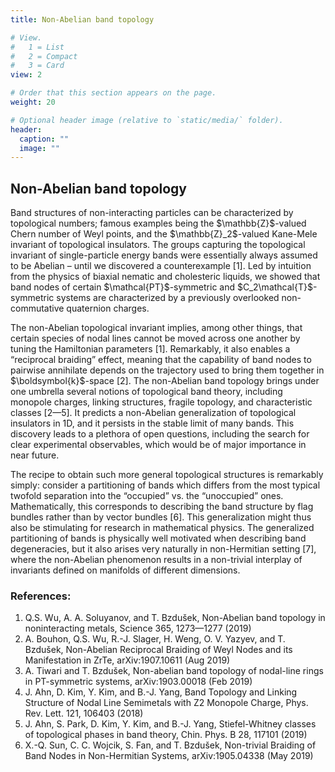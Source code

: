 ```yaml
---
title: Non-Abelian band topology

# View.
#   1 = List
#   2 = Compact
#   3 = Card
view: 2

# Order that this section appears on the page.
weight: 20

# Optional header image (relative to `static/media/` folder).
header:
  caption: ""
  image: ""
---
```

<section>
  <h2>Non-Abelian band topology</h2>
  <p>Band structures of non-interacting particles can be characterized by topological numbers; 
    famous examples being the $\mathbb{Z}$-valued Chern number of Weyl points, and the $\mathbb{Z}_2$-valued Kane-Mele invariant 
    of topological insulators. The groups capturing the topological invariant of single-particle energy bands were essentially 
    always assumed to be Abelian – until we discovered a counterexample [1]. Led by intuition from the physics of
    biaxial nematic and cholesteric liquids, we showed that band nodes of certain $\mathcal{PT}$-symmetric and $C_2\mathcal{T}$-symmetric 
    systems are characterized by a previously overlooked non-commutative quaternion charges. </p>
  <p>The non-Abelian topological invariant implies, among other things, that certain species of nodal 
    lines cannot be moved across one another by tuning the Hamiltonian parameters [1]. Remarkably, it also 
    enables a “reciprocal braiding” effect, meaning that the capability of band nodes to pairwise annihilate
    depends on the trajectory used to bring them together in $\boldsymbol{k}$-space [2]. The non-Abelian band topology 
    brings under one umbrella several notions of topological band theory, including monopole charges, linking 
    structures, fragile topology, and characteristic classes [2—5]. It predicts a non-Abelian generalization of
    topological insulators in 1D, and it persists in the stable limit of many bands. This discovery leads to a 
    plethora of open questions, including the search for clear experimental observables, which would be of major 
    importance in near future.</p>
  <p>The recipe to obtain such more general topological structures is remarkably simply: consider a partitioning 
    of bands which differs from the most typical twofold separation into the “occupied” vs. the “unoccupied” ones.
    Mathematically, this corresponds to describing the band structure by flag bundles rather than by vector bundles [6]. 
    This generalization might thus also be stimulating for research in mathematical physics. The generalized partitioning 
    of bands is physically well motivated when describing band degeneracies, but it also arises very naturally in 
    non-Hermitian setting [7], where the non-Abelian phenomenon results in a non-trivial interplay of invariants 
    defined on manifolds of different dimensions.</p>
  <h3>References:</h3>
  <ol>
  <li>Q.S. Wu, A. A. Soluyanov, and T. Bzdušek, Non-Abelian band topology in noninteracting metals, Science 365, 1273—1277 (2019)</li>
  <li>A. Bouhon, Q.S. Wu, R.-J. Slager, H. Weng, O. V. Yazyev, and T. Bzdušek, Non-Abelian Reciprocal Braiding of Weyl Nodes and its Manifestation in ZrTe, arXiv:1907.10611 (Aug 2019)</li>
  <li>A. Tiwari and T. Bzdušek, Non-abelian band topology of nodal-line rings in PT-symmetric systems, arXiv:1903.00018 (Feb 2019)</li>
  <li>J. Ahn, D. Kim, Y. Kim, and B.-J. Yang, Band Topology and Linking Structure of Nodal Line Semimetals with Z2 Monopole Charge, Phys. Rev. Lett. 121, 106403 (2018)</li>
  <li> J. Ahn, S. Park, D. Kim, Y. Kim, and B.-J. Yang, Stiefel-Whitney classes of topological phases in band theory, Chin. Phys. B 28, 117101 (2019) </li>
  <li>X.-Q. Sun, C. C. Wojcik, S. Fan, and T. Bzdušek, Non-trivial Braiding of Band Nodes in Non-Hermitian Systems, arXiv:1905.04338 (May 2019) </li>
  </ol>
</section>

